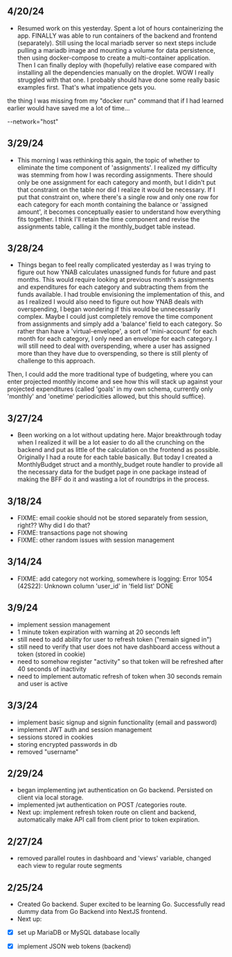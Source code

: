 ## 4/20/24
- Resumed work on this yesterday. Spent a lot of hours containerizing the app. FINALLY was able to run containers of the backend and frontend (separately). Still using the local mariadb server so next steps include pulling a mariadb image and mounting a volume for data persistence, then using docker-compose to create a multi-container application. Then I can finally deploy with (hopefully) relative ease compared with installing all the dependencies manually on the droplet.  WOW I really struggled with that one. I probably should have done some really basic examples first. That's what impatience gets you. 

the thing I was missing from my "docker run" command that if I had learned earlier would have saved me a lot of time... 

--network="host" 

## 3/29/24
- This morning I was rethinking this again, the topic of whether to eliminate the time component of 'assignments'.  I realized my difficulty was stemming from how I was recording assignments. There should only be one assignment for each category and month, but I didn't put that constraint on the table nor did I realize it would be necessary. If I put that constraint on, where there's a single row and only one row for each category for each month containing the balance or 'assigned amount', it becomes conceptually easier to understand how everything fits together. I think I'll retain the time component and revise the assignments table, calling it the monthly_budget table instead.

## 3/28/24
- Things began to feel really complicated yesterday as I was trying to figure out how YNAB calculates unassigned funds for future and past months.  This would require looking at previous month's assignments and expenditures for each category and subtracting them from the funds available. I had trouble envisioning the implementation of this, and as I realized I would also need to figure out how YNAB deals with overspending, I began wondering if this would be unnecessarily complex.  Maybe I could just completely remove the time component from assignments and simply add a 'balance' field to each category. So rather than have a 'virtual-envelope', a sort of 'mini-account' for each month for each category, I only need an envelope for each category. I will still need to deal with overspending, where a user has assigned more than they have due to overspending, so there is still plenty of challenge to this approach.

Then, I could add the more traditional type of budgeting, where you can enter projected monthly income and see how this will stack up against your projected expenditures (called 'goals' in my own schema, currently only 'monthly' and 'onetime' periodicities allowed, but this should suffice).

## 3/27/24
- Been working on a lot without updating here.  Major breakthrough today when I realized it will be a lot easier to do all the crunching on the backend and put as little of the calculation on the frontend as possible. Originally I had a route for each table basically. But today I created a MonthlyBudget struct and a monthly_budget route handler to provide all the necessary data for the budget page in one package instead of making the BFF do it and wasting a lot of roundtrips in the process.

## 3/18/24

- FIXME: email cookie should not be stored separately from session, right??  Why did I do that?
- FIXME: transactions page not showing
- FIXME: other random issues with session management 

## 3/14/24

- FIXME: add category not working, somewhere is logging: Error 1054 (42S22): Unknown column 'user_id' in 'field list' DONE

## 3/9/24

- implement session management
- 1 minute token expiration with warning at 20 seconds left
- still need to add ability for user to refresh token ("remain signed in")
- still need to verify that user does not have dashboard access without a token (stored in cookie)
- need to somehow register "activity" so that token will be refreshed after 40 seconds of inactivity
- need to implement automatic refresh of token when 30 seconds remain and user is active 

## 3/3/24

- implement basic signup and signin functionality (email and password)
- implement JWT auth and session management
- sessions stored in cookies
- storing encrypted passwords in db
- removed "username"

## 2/29/24

- began implementing jwt authentication on Go backend. Persisted on client via local storage.
- implemented jwt authentication on POST /categories route.
- Next up: implement refresh token route on client and backend, automatically make API call from client prior to token expiration.

## 2/27/24

- removed parallel routes in dashboard and 'views' variable, changed each view to regular route segments

## 2/25/24

- Created Go backend.  Super excited to be learning Go. Successfully read dummy data from Go Backend into NextJS frontend.
- Next up: 
- [x] set up MariaDB or MySQL database locally 
- [x] implement JSON web tokens (backend)

